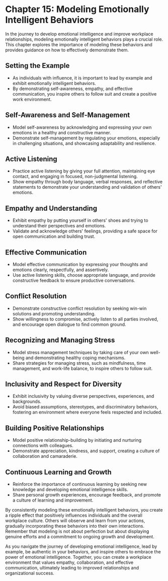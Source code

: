 Chapter 15: Modeling Emotionally Intelligent Behaviors
======================================================

In the journey to develop emotional intelligence and improve workplace relationships, modeling emotionally intelligent behaviors plays a crucial role. This chapter explores the importance of modeling these behaviors and provides guidance on how to effectively demonstrate them.

**Setting the Example**
-----------------------

* As individuals with influence, it is important to lead by example and exhibit emotionally intelligent behaviors.
* By demonstrating self-awareness, empathy, and effective communication, you inspire others to follow suit and create a positive work environment.

**Self-Awareness and Self-Management**
--------------------------------------

* Model self-awareness by acknowledging and expressing your own emotions in a healthy and constructive manner.
* Demonstrate self-management by regulating your emotions, especially in challenging situations, and showcasing adaptability and resilience.

**Active Listening**
--------------------

* Practice active listening by giving your full attention, maintaining eye contact, and engaging in focused, non-judgmental listening.
* Show empathy through body language, verbal responses, and reflective statements to demonstrate your understanding and validation of others' emotions.

**Empathy and Understanding**
-----------------------------

* Exhibit empathy by putting yourself in others' shoes and trying to understand their perspectives and emotions.
* Validate and acknowledge others' feelings, providing a safe space for open communication and building trust.

**Effective Communication**
---------------------------

* Model effective communication by expressing your thoughts and emotions clearly, respectfully, and assertively.
* Use active listening skills, choose appropriate language, and provide constructive feedback to ensure productive conversations.

**Conflict Resolution**
-----------------------

* Demonstrate constructive conflict resolution by seeking win-win solutions and promoting understanding.
* Show willingness to compromise, actively listen to all parties involved, and encourage open dialogue to find common ground.

**Recognizing and Managing Stress**
-----------------------------------

* Model stress management techniques by taking care of your own well-being and demonstrating healthy coping mechanisms.
* Share strategies for managing stress, such as mindfulness, time management, and work-life balance, to inspire others to follow suit.

**Inclusivity and Respect for Diversity**
-----------------------------------------

* Exhibit inclusivity by valuing diverse perspectives, experiences, and backgrounds.
* Avoid biased assumptions, stereotypes, and discriminatory behaviors, fostering an environment where everyone feels respected and included.

**Building Positive Relationships**
-----------------------------------

* Model positive relationship-building by initiating and nurturing connections with colleagues.
* Demonstrate appreciation, kindness, and support, creating a culture of collaboration and camaraderie.

**Continuous Learning and Growth**
----------------------------------

* Reinforce the importance of continuous learning by seeking new knowledge and developing emotional intelligence skills.
* Share personal growth experiences, encourage feedback, and promote a culture of learning and improvement.

By consistently modeling these emotionally intelligent behaviors, you create a ripple effect that positively influences individuals and the overall workplace culture. Others will observe and learn from your actions, gradually incorporating these behaviors into their own interactions. Remember that modeling is not about perfection but about displaying genuine efforts and a commitment to ongoing growth and development.

As you navigate the journey of developing emotional intelligence, lead by example, be authentic in your behaviors, and inspire others to embrace the power of emotional intelligence. Together, you can create a workplace environment that values empathy, collaboration, and effective communication, ultimately leading to improved relationships and organizational success.
